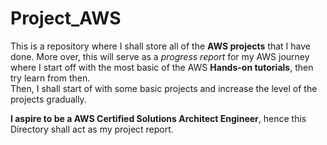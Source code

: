 # Project_AWS
This is a repository where I shall store all of the <b>AWS projects</b> that I have done. More over, this will serve as a <i>progress report</i> for my AWS journey where I start off with the most basic of the AWS <b>Hands-on tutorials</b>, then try learn from then.  
Then, I shall start of with some basic projects and increase the level of the projects gradually.  

<b>I aspire to be a AWS Certified Solutions Architect Engineer</b>, hence this Directory shall act as my project report. 
